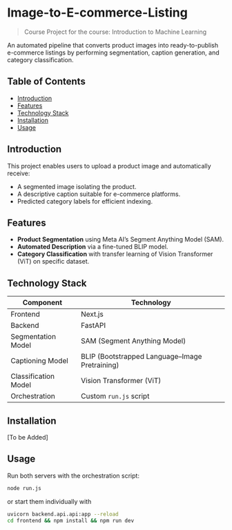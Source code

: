 # Image-to-E-commerce-Listing
> Course Project for the course: Introduction to Machine Learning

An automated pipeline that converts product images into ready-to-publish e-commerce listings by performing segmentation, caption generation, and category classification.

## Table of Contents

- [Introduction](#introduction)  
- [Features](#features)  
- [Technology Stack](#technology-stack)  
- [Installation](#installation)  
- [Usage](#usage)  

## Introduction

This project enables users to upload a product image and automatically receive:
- A segmented image isolating the product.  
- A descriptive caption suitable for e-commerce platforms.  
- Predicted category labels for efficient indexing.  

## Features

- **Product Segmentation** using Meta AI’s Segment Anything Model (SAM).  
- **Automated Description** via a fine-tuned BLIP model.  
- **Category Classification** with transfer learning of Vision Transformer (ViT) on specific dataset.  

## Technology Stack

| Component           | Technology                            |
|---------------------|---------------------------------------|
| Frontend            | Next.js                               |
| Backend             | FastAPI                               |
| Segmentation Model  | SAM (Segment Anything Model)          |
| Captioning Model    | BLIP (Bootstrapped Language–Image Pretraining) |
| Classification Model| Vision Transformer (ViT)              |
| Orchestration       | Custom `run.js` script                |

## Installation

[To be Added]

## Usage

Run both servers with the orchestration script:
```bash
node run.js
```

or start them individually with
```bash
uvicorn backend.api.api:app --reload
cd frontend && npm install && npm run dev
```